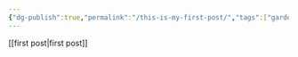 ```yaml
---
{"dg-publish":true,"permalink":"/this-is-my-first-post/","tags":["gardenEntry"]}
---
```


[[first post\|first post]]


